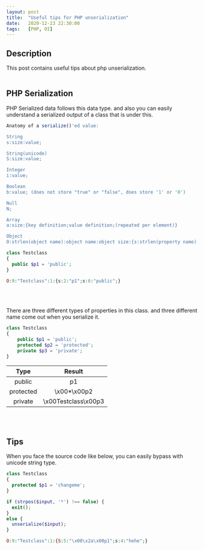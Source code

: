 ```yaml
---
layout: post
title:  "Useful tips for PHP unserialization"
date:   2020-12-23 22:30:00
tags:   [PHP, OI]
---
```


## Description
This post contains useful tips about php unserialization.
<br/>
<br/>


## PHP Serialization
PHP Serialized data follows this data type. and also you can easily understand a serialized output of a class that is under this.

```php
Anatomy of a serialize()'ed value:

String
s:size:value;

String(unicode)
S:size:value;

Integer
i:value;

Boolean
b:value; (does not store "true" or "false", does store '1' or '0')

Null
N;

Array
a:size:{key definition;value definition;(repeated per element)}

Object
O:strlen(object name):object name:object size:{s:strlen(property name):property name:property definition;(repeated per property)}
```
```php
class Testclass
{
  public $p1 = 'public';
}
```
```php
O:9:"Testclass":1:{s:2:"p1";s:6:"public";}
```
<br/>
<br/>


There are three different types of properties in this class. and three different name come out when you serialize it.
```php
class Testclass
{
    public $p1 = 'public';
    protected $p2 = 'protected';
    private $p3 = 'private';
}
```
|   Type    |       Result        |
| :-------: | :-----------------: |
|  public   |         p1          |
| protected |     \x00*\x00p2     |
|  private  | \x00Testclass\x00p3 |

<br/>
<br/>


## Tips
When you face the source code like below, you can easily bypass with unicode string type.

```php
class Testclass
{
  protected $p1 = 'changeme';
}

if (strpos($input, '*') !== false) {
  exit();
}
else {
  unserialize($input);
}
```
```php
O:9:"Testclass":1:{S:5:"\x00\x2a\x00p1";s:4:"hehe";}
```
